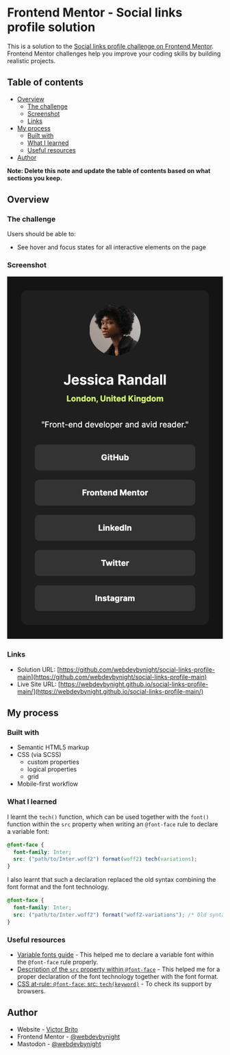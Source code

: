 # Frontend Mentor - Social links profile solution

This is a solution to the [Social links profile challenge on Frontend Mentor](https://www.frontendmentor.io/challenges/social-links-profile-UG32l9m6dQ). Frontend Mentor challenges help you improve your coding skills by building realistic projects. 

## Table of contents

- [Overview](#overview)
  - [The challenge](#the-challenge)
  - [Screenshot](#screenshot)
  - [Links](#links)
- [My process](#my-process)
  - [Built with](#built-with)
  - [What I learned](#what-i-learned)
  - [Useful resources](#useful-resources)
- [Author](#author)

**Note: Delete this note and update the table of contents based on what sections you keep.**

## Overview

### The challenge

Users should be able to:

- See hover and focus states for all interactive elements on the page

### Screenshot

![Screenshot of the solution](./screenshot.jpg)

### Links

- Solution URL: [https://github.com/webdevbynight/social-links-profile-main](https://github.com/webdevbynight/social-links-profile-main)
- Live Site URL: [https://webdevbynight.github.io/social-links-profile-main/](https://webdevbynight.github.io/social-links-profile-main/)

## My process

### Built with

- Semantic HTML5 markup
- CSS (via SCSS)
  - custom properties
  - logical properties
  - grid
- Mobile-first workflow

### What I learned

I learnt the `tech()` function, which can be used together with the `font()` function within the `src` property when writing an `@font-face` rule to declare a variable font:

```css
@font-face {
  font-family: Inter;
  src: ("path/to/Inter.woff2") format(woff2) tech(variations);
}
```

I also learnt that such a declaration replaced the old syntax combining the font format and the font technology.

```css
@font-face {
  font-family: Inter;
  src: ("path/to/Inter.woff2") format("woff2-variations"); /* Old syntax */
}
```

### Useful resources

- [Variable fonts guide](https://developer.mozilla.org/en-US/docs/Web/CSS/CSS_fonts/Variable_fonts_guide) - This helped me to declare a variable font within the `@font-face` rule properly.
- [Description of the `src` property within `@font-face`](https://developer.mozilla.org/en-US/docs/Web/CSS/@font-face/src#description) - This helped me for a proper declaration of the font technology together with the font format.
- [CSS at-rule: `@font-face`: src: `tech(keyword)`](https://caniuse.com/mdn-css_at-rules_font-face_src_tech_keyword) - To check its support by browsers.

## Author

- Website - [Victor Brito](https://victor-brito.dev)
- Frontend Mentor - [@webdevbynight](https://www.frontendmentor.io/profile/webdevbynight)
- Mastodon - [@webdevbynight](https://mastodon.social/webdevbynight)
